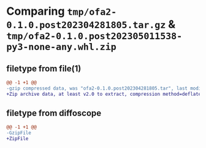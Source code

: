 # Comparing `tmp/ofa2-0.1.0.post202304281805.tar.gz` & `tmp/ofa2-0.1.0.post202305011538-py3-none-any.whl.zip`

## filetype from file(1)

```diff
@@ -1 +1 @@
-gzip compressed data, was "ofa2-0.1.0.post202304281805.tar", last modified: Fri Apr 28 21:05:33 2023, max compression
+Zip archive data, at least v2.0 to extract, compression method=deflate
```

## filetype from diffoscope

```diff
@@ -1 +1 @@
-GzipFile
+ZipFile
```


